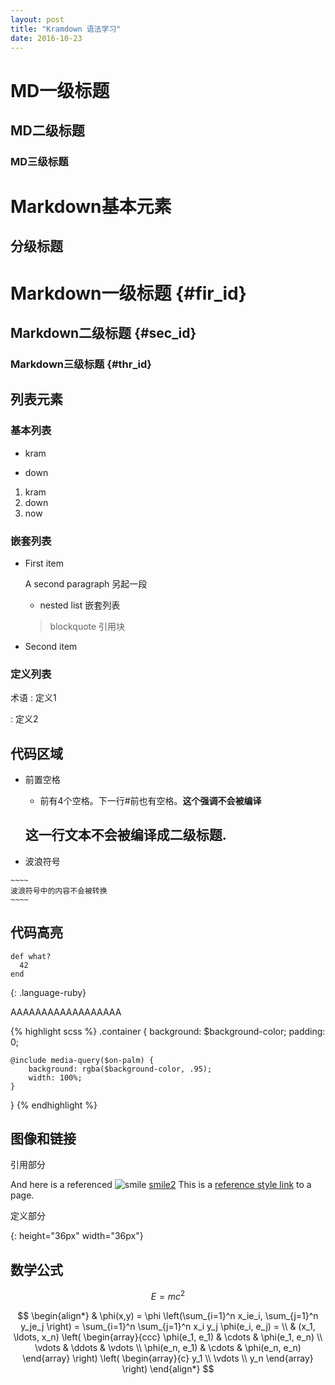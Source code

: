 ```yaml
---
layout: post
title: "Kramdown 语法学习"
date: 2016-10-23
---
```


# MD一级标题
## MD二级标题
### MD三级标题

# Markdown基本元素
## 分级标题

# Markdown一级标题  {#fir_id}
## Markdown二级标题 {#sec_id}
### Markdown三级标题 {#thr_id}

## 列表元素

### 基本列表
* kram
+ down

1. kram
2. down
3. now

### 嵌套列表

*   First item

    A second paragraph 另起一段

    * nested list 嵌套列表

    > blockquote 引用块

*   Second item

### 定义列表

术语
: 定义1

: 定义2

## 代码区域

* 前置空格

    * 前有4个空格。下一行#前也有空格。**这个强调不会被编译**

    ## 这一行文本不会被编译成二级标题.
    
* 波浪符号

~~~~~~~
~~~~
波浪符号中的内容不会被转换
~~~~
~~~~~~~~

## 代码高亮

~~~
def what?
  42
end
~~~
{: .language-ruby}

AAAAAAAAAAAAAAAAAA

{% highlight scss %}
.container {
    background: $background-color;
    padding: 0;

    @include media-query($on-palm) {
        background: rgba($background-color, .95);
        width: 100%;
    }
}
{% endhighlight %}


## 图像和链接

引用部分

And here is a referenced ![smile] [smile2]
This is a [reference style link][linkid] to a page.

定义部分

[smile]: /images/cat.jpg

[smile2]: /images/cat.jpg
{: height="36px" width="36px"}

[linkid]: http://gastonsanchez.com/

## 数学公式

$$E = mc^2$$

$$
\begin{align*}
  & \phi(x,y) = \phi \left(\sum_{i=1}^n x_ie_i, \sum_{j=1}^n y_je_j \right)
  = \sum_{i=1}^n \sum_{j=1}^n x_i y_j \phi(e_i, e_j) = \\
  & (x_1, \ldots, x_n) \left( \begin{array}{ccc}
      \phi(e_1, e_1) & \cdots & \phi(e_1, e_n) \\
      \vdots & \ddots & \vdots \\
      \phi(e_n, e_1) & \cdots & \phi(e_n, e_n)
    \end{array} \right)
  \left( \begin{array}{c}
      y_1 \\
      \vdots \\
      y_n
    \end{array} \right)
\end{align*}
$$

